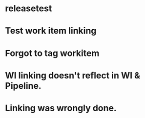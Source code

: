 # releasetest
# Test work item linking
# Forgot to tag workitem
# WI linking doesn't reflect in WI & Pipeline.
# Linking was wrongly done.
